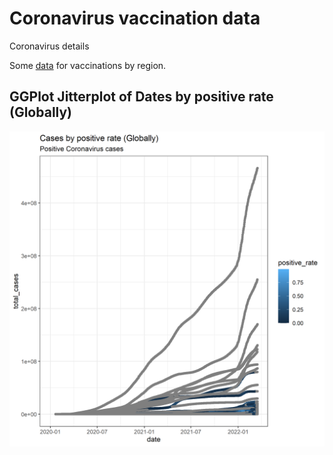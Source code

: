 # Coronavirus vaccination data
Coronavirus details

Some [data](https://raw.githubusercontent.com/NicJC/Coronavirus/main/covid.csv) for vaccinations by region.

## GGPlot Jitterplot of Dates by positive rate (Globally)

![](https://github.com/NicJC/Coronavirus/blob/main/Scatter_plot.png)
